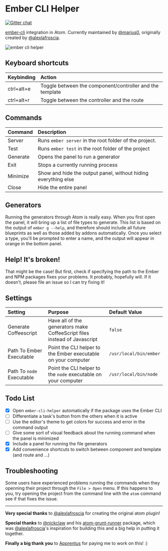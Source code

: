 # Ember CLI Helper

[![Gitter chat](https://badges.gitter.im/apprentus/atom-ember-cli-helper.png)](https://gitter.im/apprentus/atom-ember-cli-helper)

[ember-cli](https://github.com/stefanpenner/ember-cli) integration in Atom. Currently maintained by [@marius0](https://github.com/marius0), originally created by [@alexlafroscia](https://github.com/alexlafroscia/).

![ember cli helper](http://f.cl.ly/items/0C1A110I3w2G2P0k0Z1T/Screen%20Shot%202015-03-22%20at%205.34.37%20PM.png)

## Keyboard shortcuts

| Keybinding | Action                                                   |
| :--        | :--                                                      |
| ctrl+alt+e | Toggle between the component/controller and the template |
| ctrl+alt+r | Toggle between the controller and the route              |

## Commands

| Command  | Description                                                    |
| :--      | :--                                                            |
| Server   | Runs `ember server` in the root folder of the project.         |
| Test     | Runs `ember test` in the root folder of the project            |
| Generate | Opens the panel to run a generator                             |
| Exit     | Stops a currently running process                              |
| Minimize | Show and hide the output panel, without hiding everything else |
| Close    | Hide the entire panel                                          |

## Generators

Running the generators through Atom is really easy.  When you first open the panel, it will bring up a list of file types to generate.  This list is based on the output of `ember g --help`, and therefore should include all future blueprints as well as those added by addons automatically. Once you select a type, you'll be prompted to enter a name, and the output will appear in orange in the bottom panel.

## Help! It's broken!

That might be the case! But first, check if specifying the path to the Ember and NPM packages fixes your problems.  It probably, hopefully will.  If it doesn't, please file an issue so I can try fixing it!

## Settings

| Setting | Purpose | Default Value |
| :---    | :---    | :---          |
| Generate Coffeescript     | Have all of the generators make CoffeeScript files instead of Javascript | `false` |
| Path To Ember Executable  | Point the CLI helper to the Ember executable on your computer | `/usr/local/bin/ember` |
| Path To `node` Executable | Point the CLI helper to the `node` executable on your computer | `/usr/local/bin/node` |

## Todo List

- [x] Open `ember-cli-helper` automatically if the package uses the Ember CLI
- [ ] Differentiate a task's button from the others when it is active
- [ ] Use the editor's theme to get colors for success and error in the command output
- [ ] Give some sort of visual feedback about the running command when the panel is minimized
- [x] Include a panel for running the file generators
- [x] Add convenience shortcuts to switch between component and template (and route and ...)

## Troubleshooting

Some users have experienced problems running the commands when they openning their project through the `File > Open` menu.  If this happens to you, try opening the project from the command line with the `atom` command see if that fixes the issue.


***

**Very special thanks** to [@alexlafroscia](https://github.com/alexlafroscia/) for creating the original atom plugin!

**Special thanks** to [@nickclaw](https://github.com/nickclaw/) and his
[atom-grunt-runner](https://github.com/nickclaw/atom-grunt-runner)
package, which was [@alexlafroscia](https://github.com/alexlafroscia/)'s inspiration for building this and a big help in putting it together.

**Finally a big thank you** to [Apprentus](https://www.apprentus.com) for paying me to work on this! :)
